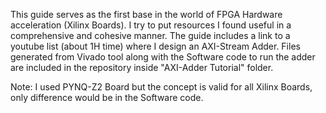 This guide serves as the first base in the world of FPGA Hardware acceleration (Xilinx Boards). I try to put resources I found useful in a comprehensive and cohesive manner.
 The guide includes a link to a youtube list (about 1H time) where I design an AXI-Stream Adder. Files generated from Vivado tool along with the Software code to run the adder are included in the repository
 inside "AXI-Adder Tutorial" folder.

Note: I used PYNQ-Z2 Board but the concept is valid for all Xilinx Boards, only difference would be in the Software code. 
